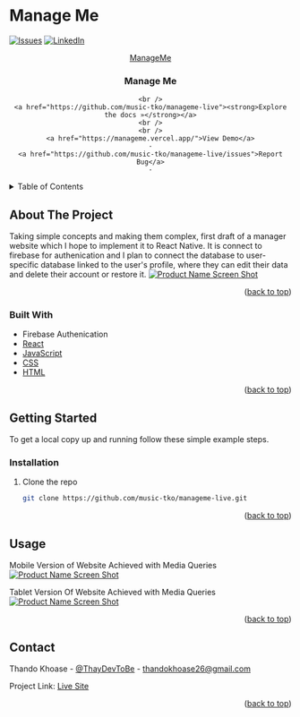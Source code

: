 # Manage Me

<div id="top"></div>

<!-- PROJECT SHIELDS -->
<!--
*** I'm using markdown "reference style" links for readability.
*** Reference links are enclosed in brackets [ ] instead of parentheses ( ).
*** See the bottom of this document for the declaration of the reference variables
*** for contributors-url, forks-url, etc. This is an optional, concise syntax you may use.
*** https://www.markdownguide.org/basic-syntax/#reference-style-links
-->

[![Issues][issues-shield]][issues-url]
[![LinkedIn][linkedin-shield]][linkedin-url]


<!-- PROJECT LOGO -->
<div align="center">
  <a href="https://github.com/music-tko/manageme-live">
<p> ManageMe </p>  </a>

<h3 align="center">Manage Me</h3>

  <p align="center">
 
    <br />
    <a href="https://github.com/music-tko/manageme-live"><strong>Explore the docs »</strong></a>
    <br />
    <br />
    <a href="https://manageme.vercel.app/">View Demo</a>
    ·
    <a href="https://github.com/music-tko/manageme-live/issues">Report Bug</a>
    ·
  </p>
</div>



<!-- TABLE OF CONTENTS -->
<details>
  <summary>Table of Contents</summary>
  <ol>
    <li>
      <a href="#about-the-project">About The Project</a>
      <ul>
        <li><a href="#built-with">Built With</a></li>
      </ul>
    </li>
    <li>
      <a href="#getting-started">Getting Started</a>
      <ul>
        <li><a href="#installation">Installation</a></li>
      </ul>
    </li>
    <li><a href="#usage">Usage</a></li>
    <li><a href="#contact">Contact</a></li>
    <li><a href="#acknowledgments">Acknowledgments</a></li>
  </ol>
</details>



<!-- ABOUT THE PROJECT -->
## About The Project
Taking simple concepts and making them complex, first draft of a manager website which I hope to implement it to React Native. It is connect to firebase for authenication and I plan to connect the database to user-specific database linked to the user's profile, where they can edit their data and delete their account or restore it.
[![Product Name Screen Shot][product-screenshot]](https://github.com/music-tko/manageme-live/blob/master/manageme-laptop.png)

<p align="right">(<a href="#top">back to top</a>)</p>



### Built With

* Firebase Authenication
* [React](https://reactjs.org) 
* [JavaScript](https://developer.mozilla.org/en-US/docs/Web/JavaScript)
* [CSS](https://developer.mozilla.org/en-US/docs/Web/CSS)
* [HTML](https://developer.mozilla.org/en-US/docs/Web/HTML)

<p align="right">(<a href="#top">back to top</a>)</p>



<!-- GETTING STARTED -->
## Getting Started

To get a local copy up and running follow these simple example steps.

### Installation

1. Clone the repo
   ```sh
   git clone https://github.com/music-tko/manageme-live.git
   ```


<p align="right">(<a href="#top">back to top</a>)</p>



<!-- USAGE EXAMPLES -->
## Usage

Mobile Version of Website Achieved with Media Queries
[![Product Name Screen Shot][product-mobile]](https://github.com/music-tko/manageme-live/blob/master/manageme-mobile.png)

Tablet Version Of Website Achieved with Media Queries
[![Product Name Screen Shot][product-tablet]](https://github.com/music-tko/manageme-live/blob/master/manageme-tablet.png)

<p align="right">(<a href="#top">back to top</a>)</p>

<!-- CONTACT -->
## Contact

Thando Khoase - [@ThayDevToBe](https://twitter.com/ThayDevToBe) - thandokhoase26@gmail.com

Project Link: [Live Site](https://manageme.vercel.app/)

<p align="right">(<a href="#top">back to top</a>)</p>


<!-- MARKDOWN LINKS & IMAGES -->

[issues-shield]: https://img.shields.io/github/issues/music-tko/manageme-live.svg?style=for-the-badge
[issues-url]: https://github.com/music-tko/manageme-live/issues
[linkedin-shield]: https://img.shields.io/badge/-LinkedIn-black.svg?style=for-the-badge&logo=linkedin&colorB=555
[linkedin-url]: https://linkedin.com/in/thay-khoase026/
[product-screenshot]: https://github.com/music-tko/manageme-live/blob/master/manageme-laptop.png
[product-mobile]: https://github.com/music-tko/manageme-live/blob/master/manageme-mobile.png
[product-tablet]: https://github.com/music-tko/manageme-live/blob/master/manageme-tablet.png
 
